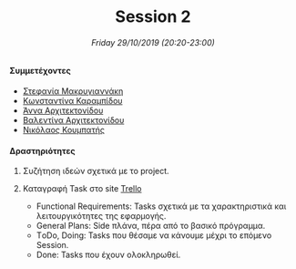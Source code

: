 <h1 align="center">Session 2</h13>
<h6 align="center">Friday 29/10/2019 (20:20-23:00)</h6>

#### Συμμετέχοντες
* [Στεφανία Μακρυγιαννάκη](https://github.com/stefaniamak)
* [Κωνσταντίνα Καραμπίδου](https://github.com/KonstantinaK98)
* [Άννα Αρχιτεκτονίδου](https://github.com/Anna-ar)
* [Βαλεντίνα Αρχιτεκτονίδου](https://github.com/Valentina-ar)
* [Νικόλαος Κουμπατής](https://github.com/Lycaonas)

#### Δραστηριότητες
1. Συζήτηση ιδεών σχετικά με το project.

2. Καταγραφή Task στο site [Trello](https://trello.com/b/jpl1wmHK/events) 
    * Functional Requirements: Tasks σχετικά με τα χαρακτηριστικά και λειτουργικότητες της εφαρμογής.
    * General Plans: Side πλάνα, πέρα από το βασικό πρόγραμμα.
    * ΤoDo, Doing: Tasks που θέσαμε να κάνουμε μέχρι το επόμενο Session.
    * Done: Tasks που έχουν ολοκληρωθεί.

